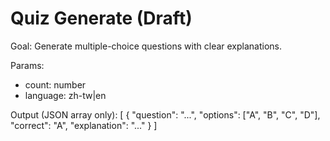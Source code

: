 # Quiz Generate (Draft)

Goal: Generate multiple-choice questions with clear explanations.

Params:
- count: number
- language: zh-tw|en

Output (JSON array only):
[
  {
    "question": "...",
    "options": ["A", "B", "C", "D"],
    "correct": "A",
    "explanation": "..."
  }
]


